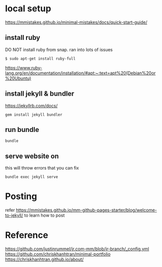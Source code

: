 # local setup 
https://mmistakes.github.io/minimal-mistakes/docs/quick-start-guide/
## install ruby
DO NOT  install ruby from snap. ran into lots of issues
```
$ sudo apt-get install ruby-full
```
https://www.ruby-lang.org/en/documentation/installation/#apt:~:text=apt%20(Debian%20or%20Ubuntu)

## install jekyll & bundler
https://jekyllrb.com/docs/

```
gem install jekyll bundler
```
## run bundle
```
bundle
```
## serve website on 
this will throw errors that you can fix
```
bundle exec jekyll serve
```

# Posting 
refer https://mmistakes.github.io/mm-github-pages-starter/blog/welcome-to-jekyll/ to learn how to post
# Reference
https://github.com/justinrummel/jr.com-mm/blob/jr-branch/_config.yml
https://github.com/chriskhanhtran/minimal-portfolio
https://chriskhanhtran.github.io/about/
